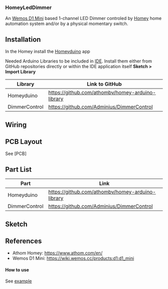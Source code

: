 ### HomeyLedDimmer
An [Wemos D1 Mini](https://wiki.wemos.cc/products:d1:d1_mini) based 1-channel LED Dimmer controled by [Homey](https://www.athom.com/en/) home automation system and/or by a physical momentary switch. 

## Installation
In the Homey install the [Homeyduino](https://apps.athom.com/app/com.athom.homeyduino) app 

Needed Arduino Libraries to be included in [IDE](https://www.arduino.cc/en/Main/Software). Install them either from GitHub repositories directly or within the IDE application itself **Sketch > Import Library** 

| Library                            | Link to GitHub                                      |
| ---------------------------------- | --------------------------------------------------- |
| Homeyduino                         |  https://github.com/athombv/homey-arduino-library   |      
| DimmerControl                      |  https://github.com/Adminius/DimmerControl          |


## Wiring

## PCB Layout
See [PCB]


## Part List
| Part                               | Link                                    |
| ---------------------------------- | --------------------------------------------------- |
| Homeyduino                         |  https://github.com/athombv/homey-arduino-library   |      
| DimmerControl                      |  https://github.com/Adminius/DimmerControl          |

## Sketch


## References
- Athom Homey: https://www.athom.com/en/
- Wemos D1 Mini: https://wiki.wemos.cc/products:d1:d1_mini





#### How to use

See [example](examples/DimmerControl/DimmerControl.ino)

